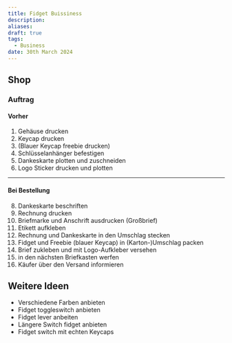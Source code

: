 ```yaml
---
title: Fidget Buissiness
description: 
aliases: 
draft: true
tags:
  - Business
date: 30th March 2024
---
```

## Shop
### Auftrag
#### Vorher
1. Gehäuse drucken
2. Keycap drucken
3. (Blauer Keycap freebie drucken)
4. Schlüsselanhänger befestigen
6. Dankeskarte plotten und zuschneiden
7. Logo Sticker drucken und plotten
---
#### Bei Bestellung
8. Dankeskarte beschriften
9. Rechnung drucken
10. Briefmarke und Anschrift ausdrucken (Großbrief)
11. Etikett aufkleben
12. Rechnung und Dankeskarte in den Umschlag stecken
13. Fidget und Freebie (blauer Keycap) in (Karton-)Umschlag packen
14. Brief zukleben und mit Logo-Aufkleber versehen
15. in den nächsten Briefkasten werfen
16. Käufer über den Versand informieren
## Weitere Ideen
- Verschiedene Farben anbieten
- Fidget toggleswitch anbieten
- Fidget lever anbeiten
- Längere Switch fidget anbieten
- Fidget switch mit echten Keycaps
